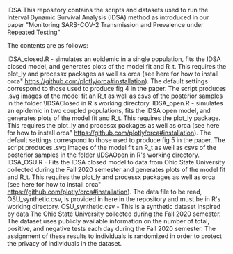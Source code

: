 IDSA
This repository contains the scripts and datasets used to run the Interval Dynamic Survival Analysis (IDSA) method as introduced in our paper "Monitoring SARS-COV-2 Transmission and Prevalence under Repeated Testing"

The contents are as follows:

IDSA_closed.R - simulates an epidemic in a single population, fits the IDSA closed model, and generates plots of the model fit and R_t. This requires the plot_ly and processx packages as well as orca (see here for how to install orca" https://github.com/plotly/orca#installation). The default settings correspond to those used to produce fig 4 in the paper. The script produces .svg images of the model fit an R_t as well as csvs of the posterior samples in the folder \IDSAClosed in R's working directory.
IDSA_open.R - simulates an epidemic in two coupled populations, fits the IDSA open model, and generates plots of the model fit and R_t. This requires the plot_ly package. This requires the plot_ly and processx packages as well as orca (see here for how to install orca" https://github.com/plotly/orca#installation). The default settings correspond to those used to produce fig 5 in the paper. The script produces .svg images of the model fit an R_t as well as csvs of the posterior samples in the folder \IDSAOpen in R's working directory.
IDSA_OSU.R - Fits the IDSA closed model to data from Ohio State University collected during the Fall 2020 semester and generates plots of the model fit and R_t. This requires the plot_ly and processx packages as well as orca (see here for how to install orca" https://github.com/plotly/orca#installation). The data file to be read, OSU_synthetic.csv, is provided in here in the repository and must be in R's working directory.
OSU_synthetic.csv - This is a synthetic dataset inspired by data The Ohio State University collected during the Fall 2020 semester. The dataset uses publicly available information on the number of total, positive, and negative tests each day during the Fall 2020 semester. The assignment of these results to individuals is randomized in order to protect the privacy of individuals in the dataset.

